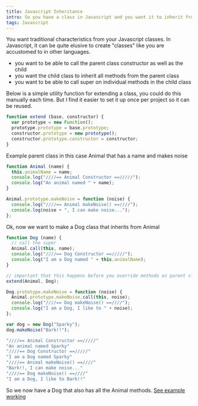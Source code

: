 ```yaml
---
title: Javascript Inheritance
intro: So you have a class in Javascript and you want it to inherit from another class right?
tags: Javascript
---
```


You want traditional characteristics from your Javascript classes. In Javascript, it can be quite elusive to create "classes" like you are accustomed to in other languages.

- you want to be able to call the parent class constructor as well as the child
- you want the child class to inherit all methods from the parent class
- you want to be able to call super on individual methods in the child class

Below is a simple utility function for extending a class, you could do this manually each time.
But I find it easier to set it up once per project so it can be reused.

```javascript
function extend (base, constructor) {
  var prototype = new Function();
  prototype.prototype = base.prototype;
  constructor.prototype = new prototype();
  constructor.prototype.constructor = constructor;
}
```

Example parent class in this case Animal that has a name and makes noise

```javascript
function Animal (name) {
  this.animalName = name;
  console.log("////== Animal Constructor ==/////");
  console.log("An animal named " + name);
}

Animal.prototype.makeNoise = function (noise) {
  console.log("////== Animal makeNoise() ==////");
  console.log(noise + ", I can make noise...");
};
```

Ok, now we want to make a Dog class that inherits from Animal

```javascript
function Dog (name) {
  // call the super
  Animal.call(this, name);
  console.log("////== Dog Constructor ==/////");
  console.log("I am a Dog named " + this.animalName);
}

// important that this happens before you override methods on parent class
extend(Animal, Dog);

Dog.prototype.makeNoise = function (noise) {
  Animal.prototype.makeNoise.call(this, noise);
  console.log("////== Dog makeNoise() ==////");
  console.log("I am a Dog, I like to " + noise);
};

var dog = new Dog("Sparky");
dog.makeNoise("Bark!!");

"////== Animal Constructor ==/////"
"An animal named Sparky"
"////== Dog Constructor ==/////"
"I am a Dog named Sparky"
"////== Animal makeNoise() ==////"
"Bark!!, I can make noise..."
"////== Dog makeNoise() ==////"
"I am a Dog, I like to Bark!!"
```

So we now have a Dog that also has all the Animal methods.
[See example working](http://jsbin.com/zixohimo/1/edit?js,console)
